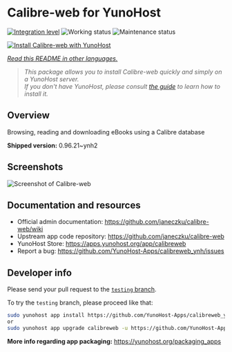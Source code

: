 <!--
N.B.: This README was automatically generated by <https://github.com/YunoHost/apps/tree/master/tools/readme_generator>
It shall NOT be edited by hand.
-->

# Calibre-web for YunoHost

[![Integration level](https://dash.yunohost.org/integration/calibreweb.svg)](https://dash.yunohost.org/appci/app/calibreweb) ![Working status](https://ci-apps.yunohost.org/ci/badges/calibreweb.status.svg) ![Maintenance status](https://ci-apps.yunohost.org/ci/badges/calibreweb.maintain.svg)

[![Install Calibre-web with YunoHost](https://install-app.yunohost.org/install-with-yunohost.svg)](https://install-app.yunohost.org/?app=calibreweb)

*[Read this README in other languages.](./ALL_README.md)*

> *This package allows you to install Calibre-web quickly and simply on a YunoHost server.*  
> *If you don't have YunoHost, please consult [the guide](https://yunohost.org/install) to learn how to install it.*

## Overview

Browsing, reading and downloading eBooks using a Calibre database

**Shipped version:** 0.96.21~ynh2

## Screenshots

![Screenshot of Calibre-web](./doc/screenshots/screenshot.png)

## Documentation and resources

- Official admin documentation: <https://github.com/janeczku/calibre-web/wiki>
- Upstream app code repository: <https://github.com/janeczku/calibre-web>
- YunoHost Store: <https://apps.yunohost.org/app/calibreweb>
- Report a bug: <https://github.com/YunoHost-Apps/calibreweb_ynh/issues>

## Developer info

Please send your pull request to the [`testing` branch](https://github.com/YunoHost-Apps/calibreweb_ynh/tree/testing).

To try the `testing` branch, please proceed like that:

```bash
sudo yunohost app install https://github.com/YunoHost-Apps/calibreweb_ynh/tree/testing --debug
or
sudo yunohost app upgrade calibreweb -u https://github.com/YunoHost-Apps/calibreweb_ynh/tree/testing --debug
```

**More info regarding app packaging:** <https://yunohost.org/packaging_apps>

